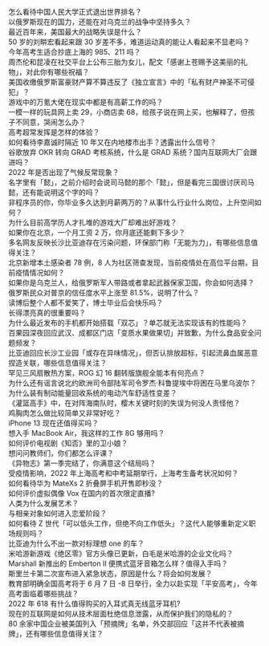 怎么看待中国人民大学正式退出世界排名？  
以俄罗斯现在的国力，还能在对乌克兰的战争中坚持多久？  
最近百年来，美国最大的战略失误是什么？  
50 岁的刘畊宏看起来跟 30 岁差不多，难道运动真的能让人看起来不显老吗？  
今年高考生适合抄底上海的 985、211 吗？  
周杰伦和昆凌在社交平台上公布三胎为女儿，配文「感谢上苍赐予这美丽的礼物」，对此你有哪些祝福？  
美国收缴俄罗斯富豪财产算不算违反了《独立宣言》中的「私有财产神圣不可侵犯」？  
游戏中的万氪大佬在现实中都是有高薪工作的吗？  
一模一样的玩具网上卖 29，小商店卖 68，给孩子说在网上买，也解释了，但孩子不同意，哭闹怎么办？  
高考超常发挥是怎样的体验？  
如何看待李嘉诚时隔近 10 年又在内地楼市出手？透露出什么信号？  
谷歌放弃 OKR 转向 GRAD 考核系统，什么是 GRAD 系统？国内互联网大厂会跟进吗？  
2022 年是否出现了气候反常现象？  
名字里有「懿」，之前介绍时会说司马懿的那个「懿」，但是看完三国很讨厌司马懿，还有能说明这个字的吗？  
非程序员的你，你毕业多久达到月薪两万的？从事什么行业什么岗位，上升空间如何？  
为什么目前高学历人才扎堆的游戏大厂却难出好游戏？  
如果你在北京，一个月工资 2 万，你月底还能剩下多少？  
多名网友反映长沙比亚迪存在污染问题，环保部门称「无能为力」，有哪些信息值得关注？  
北京新增本土感染者 78 例，8 人为社区筛查发现，当前疫情处在高位平台期，目前疫情情况如何？  
如果你是乌克兰人，给俄罗斯军人带路或者拿起武器保家卫国，你会如何选择？  
俄罗斯民众对普京的信任度水平上涨至 81.5%，说明了什么？  
读博后整个人都不爱笑了，博士毕业后会快乐吗？  
长得漂亮真的很重要吗？  
为什么最近发布的手机都开始搭载「双芯」？单芯就无法实现该有的性能吗？  
百果园深夜回应武汉、成都区门店「变质水果做果切」并致歉，为什么食品安全问题频发？  
比亚迪回应长沙工业园「或存在异味情况」，但否认排放超标，引起流鼻血属恶意捏造关联，哪些信息值得关注？  
罕见三风扇散热方案，ROG 幻 16 翻转版旗舰全能本有何亮点？  
为什么还有谣言说北约欧洲司令部陆军司令罗杰·科鲁提埃中将困在马里乌波尔？  
为什么装有制动能量回收系统的电动汽车舒适性变差？  
《灌篮高手》中，在对阵海南队时，樱木关键时刻的失误为何没人责怪他？  
鸡胸肉怎么做比较简单又非常好吃？  
iPhone 13 现在还值得买吗？  
想入手 MacBook Air，我这样的工作 8G 够用吗？  
如何评价电视剧《知否》里的卫小娘？  
想问问教师们，你们都怎么评课？  
《异物志》第一季完结了，你满意这个结局吗？  
受疫情影响，2022 年上海高考和中考延期举行，上海考生备考状况如何？  
如何看待华为 MateXs 2 折叠屏手机开售即秒没？  
如何评价虚拟偶像 Vox 在国内的首次限定直播?  
人类为什么发展艺术？  
与相亲对象如何进入恋爱阶段？  
如何看待 Z 世代「可以低头工作，但绝不向工作低头」？这代人能够重新定义职场规则吗？  
比亚迪为什么不出一款对标理想 one 的车？  
米哈游新游戏《绝区零》官方头像已更新，白毛是米哈游的企业文化吗？  
Marshall 新推出的 Emberton II 便携式蓝牙音箱怎么样？值得入手吗？  
斯里兰卡第二次宣布进入紧急状态，原因是什么？将会如何发展？  
教育部明确全国高考将于 6 月 7 日 -8 日举行，全力以赴实现「平安高考」，今年高考面临着哪些挑战？  
2022 年 618 有什么值得购买的入耳式真无线蓝牙耳机?  
现在的互联网是如何从技术层面杜绝信息泄露，从而保护我们的隐私的？  
80 余家中国企业被美国列入「预摘牌」名单，外交部回应「这并不代表被摘牌」，还有哪些信息值得关注？  
